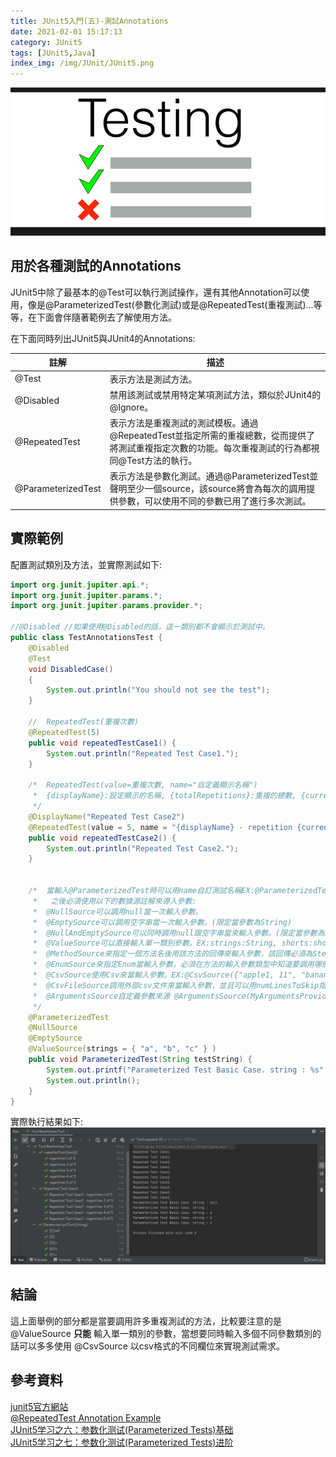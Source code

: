 ```yaml
---
title: JUnit5入門(五)-測試Annotations
date: 2021-02-01 15:17:13
category: JUnit5
tags: [JUnit5,Java]
index_img: /img/JUnit/JUnit5.png
---
```

![](/seawaterfoods/img/JUnit/TestAnnotations.png)
## 用於各種測試的Annotations
JUnit5中除了最基本的@Test可以執行測試操作，還有其他Annotation可以使用，像是@ParameterizedTest(參數化測試)或是@RepeatedTest(重複測試)...等等，在下面會伴隨著範例去了解使用方法。
<!-- more -->
在下面同時列出JUnit5與JUnit4的Annotations:

註解|描述
------|-------
@Test|表示方法是測試方法。
@Disabled|禁用該測試或禁用特定某項測試方法，類似於JUnit4的@Ignore。
@RepeatedTest|表示方法是重複測試的測試模板。通過@RepeatedTest並指定所需的重複總數，從而提供了將測試重複指定次數的功能。每次重複測試的行為都視同@Test方法的執行。
@ParameterizedTest|表示方法是參數化測試。通過@ParameterizedTest並聲明至少一個source，該source將會為每次的調用提供參數，可以使用不同的參數已用了進行多次測試。

## 實際範例
配置測試類別及方法，並實際測試如下:
```java
import org.junit.jupiter.api.*;
import org.junit.jupiter.params.*;
import org.junit.jupiter.params.provider.*;

//@Disabled //如果使用@Disabled的話，這一類別都不會顯示於測試中。
public class TestAnnotationsTest {
    @Disabled
    @Test
    void DisabledCase()
    {
        System.out.println("You should not see the test");
    }

    //	RepeatedTest(重複次數)
    @RepeatedTest(5)
    public void repeatedTestCase1() {
        System.out.println("Repeated Test Case1.");
    }

    /*	RepeatedTest(value=重複次數, name="自定義顯示名稱")
     *  {displayName}:設定顯示的名稱, {totalRepetitions}:重複的總數, {currentRepetition}:當前重複的計數
     */
    @DisplayName("Repeated Test Case2")
    @RepeatedTest(value = 5, name = "{displayName} - repetition {currentRepetition} of {totalRepetitions}")
    public void repeatedTestCase2() {
        System.out.println("Repeated Test Case2.");
    }


    /*	當輸入@ParameterizedTest時可以用name自訂測試名稱EX:@ParameterizedTest(name="執行序號 [{index}], String參數 [{0}],int參數 [{1}]")，
     *   之後必須使用以下的數據源註解來導入參數:
     *	@NullSource可以調用null當一次輸入參數。
     *  @EmptySource可以調用空字串當一次輸入參數。(限定當參數為String)
     *	@NullAndEmptySource可以同時調用null跟空字串當來輸入參數。(限定當參數為String)
     *	@ValueSource可以直接輸入單一類別參數。EX:strings:String, shorts:short, bytes:byte, ints:int, longs:long, floats:float, doubles:double, chars:char, booleans:boolean, classeses:classes
     *	@MethodSource來指定一個方法名後用該方法的回傳來輸入參數，該回傳必須為Steam類型。
     *	@EnumSource來指定Enum當輸入參數，必須在方法的輸入參數類型中知道要調用哪個enum。EX:enum名稱為Types則在測試方法中為public void ParameterizedTest(Types type)
     *  @CsvSource使用Csv來當輸入參數。EX:@CsvSource({"apple1, 11", "banana1, 12","'lemon1, lime1', 0x0A"})
     *	@CsvFileSource調用外部csv文件來當輸入參數，並且可以用numLinesToSkip指定跳過的行數。EX:@CsvFileSource(files = "src/test/resources/two-column.csv", numLinesToSkip = 1)
     *	@ArgumentsSource自定義參數來源 @ArgumentsSource(MyArgumentsProvider.class)。
     */
    @ParameterizedTest
    @NullSource
    @EmptySource
    @ValueSource(strings = { "a", "b", "c" } )
    public void ParameterizedTest(String testString) {
        System.out.printf("Parameterized Test Basic Case. string : %s" ,testString);
        System.out.println();
    }
}
```

實際執行結果如下:
![](/seawaterfoods/img/JUnit/TestAnnotationsTest.png)

## 結論
這上面舉例的部分都是當要調用許多重複測試的方法，比較要注意的是 @ValueSource **只能** 輸入單一類別的參數，當想要同時輸入多個不同參數類別的話可以多多使用 @CsvSource 以csv格式的不同欄位來實現測試需求。

## 參考資料
[junit5官方網站](https://junit.org/junit5/docs/current/user-guide/#writing-tests "junit5")<br/>
[@RepeatedTest Annotation Example](https://rumenz.com/java-topic/junit5/repeated-test-annotation-example/index.html "RepeatedTest")<br/>
[JUnit5学习之六：参数化测试(Parameterized Tests)基础](https://blog.csdn.net/boling_cavalry/article/details/108930987 "ParameterizedTest Basic")<br/>
[JUnit5学习之七：参数化测试(Parameterized Tests)进阶](https://blog.csdn.net/boling_cavalry/article/details/108930987 "ParameterizedTest Advanced")<br/>